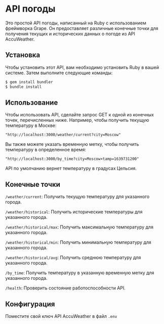 # API погоды

Это простой API погоды, написанный на Ruby с использованием фреймворка Grape. Он предоставляет различные конечные точки для получения текущих и исторических данных о погоде из API AccuWeather.

## Установка

Чтобы установить этот API, вам необходимо установить Ruby в вашей системе. Затем выполните следующие команды:

```bash
$ gem install bundler
$ bundle install
```
## Использование
Чтобы использовать API, сделайте запрос GET к одной из конечных точек, перечисленных ниже. Например, чтобы получить текущую температуру в Москве:
```
"http://localhost:3000/weather/current?city=Moscow"
```
Вы также можете указать временную метку, чтобы получить температуру в определенное время:

```
"http://localhost:3000/by_time?city=Moscow×tamp=1639731200"
```
API по умолчанию вернет температуру в градусах Цельсия.

## Конечные точки
`/weather/current`: Получить текущую температуру для указанного города. 

`/weather/historical`: Получить исторические температуры для указанного города.

`/weather/historical/max`: Получить максимальную температуру для указанного города.

`/weather/historical/min`: Получить минимальную температуру для указанного города.

`/weather/historical/avg`: Получить среднюю температуру для указанного города.

`/by_time`: Получить температуру в указанную временную метку для указанного города.

`/health`: Проверить состояние работоспособности API.


## Конфигурация

Поместите свой ключ API AccuWeather в файл `.env`

